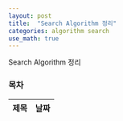 ```yaml
---
layout: post
title:  "Search Algorithm 정리"
categories: algorithm search
use_math: true
---
```


Search Algorithm 정리

### 목차
|제목|날짜|
|--------------------------------------|-------------|